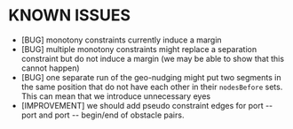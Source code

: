 KNOWN ISSUES
============

* [BUG] monotony constraints currently induce a margin
* [BUG] multiple monotony constraints might replace a separation constraint but do not induce a margin (we may be able to show that this cannot happen)
* [BUG] one separate run of the geo-nudging might put two segments in the same position that do not have each other in their `nodesBefore` sets. This can mean that we introduce unnecessary eyes
* [IMPROVEMENT] we should add pseudo constraint edges for port -- port and port -- begin/end of obstacle pairs.
